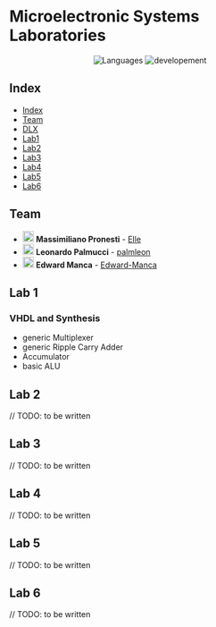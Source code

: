 # Microelectronic Systems Laboratories 

<p align="center">
 <img alt="Languages" src="https://img.shields.io/badge/Languages-VHDL-orange"/>
 <img alt="developement" src="https://img.shields.io/badge/developement-in progress-orange"/>   
</p>

## Index

- [Index](#index)
- [Team](#team)
- [DLX](dlx-project)
- [Lab1](gr38_lab01)
- [Lab2](gr38_lab02)
- [Lab3](gr38_lab03)
- [Lab4](gr38_lab04)
- [Lab5](gr38_lab05)
- [Lab6](gr38_lab06)

## Team

- <img alt="avatar" src="https://github.com/PronElle.png" width="20px" height="20px"> **Massimiliano Pronesti**  - [Elle](https://github.com/PronElle)
- <img alt="avatar" src="https://github.com/palmleon.png" width="20px" height="20px"> **Leonardo Palmucci** - [palmleon](https://github.com/palmleon) 
- <img alt="avatar" src="https://github.com/Edward-Manca.png" width="20px" height="20px"> **Edward Manca** - [Edward-Manca](https://github.com/Edward-Manca)

## Lab 1

###  VHDL and Synthesis

- generic Multiplexer
- generic Ripple Carry Adder
- Accumulator
- basic ALU

## Lab 2

// TODO: to be written

## Lab 3

// TODO: to be written

## Lab 4

// TODO: to be written

## Lab 5

// TODO: to be written

## Lab 6

// TODO: to be written

